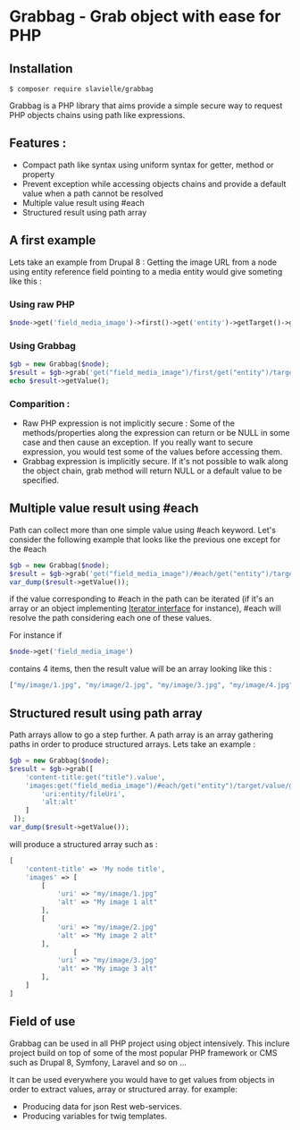 # Grabbag - Grab object with ease for PHP

## Installation
```
$ composer require slavielle/grabbag
```

Grabbag is a PHP library that aims provide a simple secure way to request PHP objects chains using path like expressions.

## Features :
* Compact path like syntax using uniform syntax for getter, method or property
* Prevent exception while accessing objects chains and provide a default value when a path cannot be resolved
* Multiple value result using #each
* Structured result using path array

## A first example

Lets take an example from Drupal 8 : Getting the image URL from a node using entity reference field pointing to a media entity would give someting like this :

### Using raw PHP
```php
$node->get('field_media_image')->first()->get('entity')->getTarget()->getValue()->get('field_image')->entity->getFileUri()
```

### Using Grabbag
```php
$gb = new Grabbag($node);
$result = $gb->grab('get("field_media_image")/first/get("entity")/target/value/get("field_image")/entity/fileUri');
echo $result->getValue();
```

### Comparition : 
* Raw PHP expression is not implicitly secure : Some of the methods/properties along the expression can return or be NULL in some case and then cause an exception. If you really want to secure expression, you would test some of the values before accessing them.
* Grabbag expression is implicitly secure. If it's not possible to walk along the object chain, grab method will return NULL or a default value to be specified.

## Multiple value result using #each

Path can collect more than one simple value using #each keyword.
Let's consider the following example that looks like the previous one except for the #each
```php
$gb = new Grabbag($node);
$result = $gb->grab('get("field_media_image")/#each/get("entity")/target/value/get("field_image")/entity/fileUri');
var_dump($result->getValue());
```
if the value corresponding to #each in the path can be iterated (if it's an array or an object implementing [Iterator interface](http://php.net/manual/en/class.iterator.php) for instance), #each will resolve the path considering each one of these values.

For instance if 
```php
$node->get('field_media_image') 
```
contains 4 items, then the result value will be an array looking like this : 
```php
["my/image/1.jpg", "my/image/2.jpg", "my/image/3.jpg", "my/image/4.jpg"]
```
## Structured result using path array
Path arrays allow to go a step further.
A path array is an array gathering paths in order to produce structured arrays.
Lets take an example : 

```php
$gb = new Grabbag($node);
$result = $gb->grab([
    'content-title:get("title").value',
    'images:get("field_media_image")/#each/get("entity")/target/value/get("field_image")' => [
        'uri:entity/fileUri',
        'alt:alt'
    ]
 ]);
var_dump($result->getValue());
```
will produce a structured array such as : 
```php
[
    'content-title' => 'My node title', 
    'images' => [
        [
            'uri' => "my/image/1.jpg"
            'alt' => "My image 1 alt"
        ],
        [
            'uri' => "my/image/2.jpg"
            'alt' => "My image 2 alt"
        ],
                [
            'uri' => "my/image/3.jpg"
            'alt' => "My image 3 alt"
        ],
    ]
]
```
## Field of use

Grabbag can be used in all PHP project using object intensively. This inclure project build on top of some of the most popular PHP framework or CMS such as Drupal 8, Symfony, Laravel and so on ...

It can be used everywhere you would have to get values from objects in order to extract values, array or structured array. for example: 
* Producing data for json Rest web-services.  
* Producing variables for twig templates.
